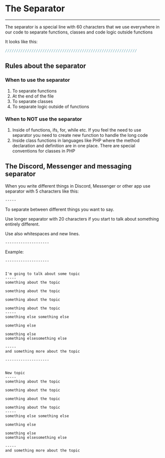 # The Separator
-----

The separator is a special line with 60 characters that we use everywhere in our code to separate functions, classes and code logic outside functions

It looks like this:

```php
////////////////////////////////////////////////////////////
```

## Rules about the separator

### When to use the separator

1. To separate functions
2. At the end of the file
3. To separate classes
4. To separate logic outside of functions

### When to NOT use the separator

1. Inside of functions, ifs, for, while etc. If you feel the need to use separator you need to create new function to handle the long code
2. Inside class functions in languages like PHP where the method declaration and definition are in one place. There are special conventions for classes in PHP

## The Discord, Messenger and messaging separator

When you write different things in Discord, Messenger or other app use separator with 5 characters like this:

```
-----
```

To separate between different things you want to say.

Use longer separator with 20 characters if you start to talk about something entirely different.

Use also whitespaces and new lines.

```
--------------------
```

Example:

```
--------------------


I'm going to talk about some topic
-----
something about the topic

something about the topic

something about the topic

something about the topic
-----
something else something else

something else

something else
something elsesomething else

-----
and something more about the topic

--------------------


New topic
-----
something about the topic

something about the topic

something about the topic

something about the topic
-----
something else something else

something else

something else
something elsesomething else

-----
and something more about the topic
